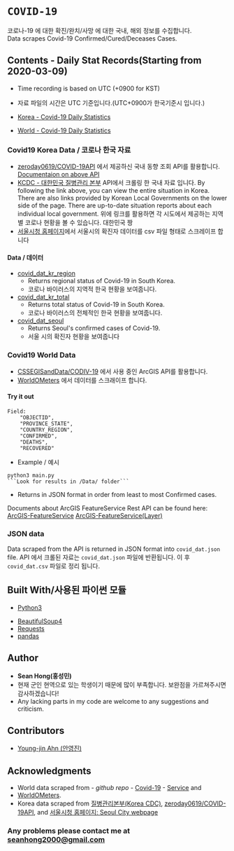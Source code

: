# `COVID-19`
코로나-19 에 대한 확진/완치/사망 에 대한 국내, 해외 정보를 수집합니다. <br />
Data scrapes Covid-19 Confirmed/Cured/Deceases Cases.

## Contents - Daily Stat Records(Starting from 2020-03-09)

* Time recording is based on UTC (+0900 for KST)
* 자료 파일의 시간은 UTC 기준입니다.(UTC+0900가 한국기준시 입니다.)

* [Korea - Covid-19 Daily Statistics](https://github.com/KKodiac/Covid19-Scraper/blob/master/Covid-19/Data/Korea)

* [World - Covid-19 Daily Statistics](https://github.com/KKodiac/Covid19-Scraper/blob/master/Covid-19/Data/World)

### Covid19 Korea Data / 코로나 한국 자료 

* [zeroday0619/COVID-19API](https://github.com/zeroday0619/COVID-19API/) 에서 제공하신 국내 동향 조회 API를 활용합니다.
  [Documentaion on above API](https://ncov.zeroday0619.kr/redoc/)
* [KCDC - 대한민국 질병관리 본부](http://ncov.mohw.go.kr/bdBoardList_Real.do?) API에서 크롤링 한 국내 자료 입니다.
 By following the link above, you can view the entire situation in Korea. There are also links provided by Korean Local Governments on the lower side of the page.
  There are up-to-date situation reports about each individual local government. 
 위에 링크를 활용하면 각 시도에서 제공하는 지역별 코로나 현황을 볼 수 있습니다. 대한민국 짱 
* [서울시청 홈페이지](http://www.seoul.go.kr/coronaV/coronaStatus.do)에서 서울시의 확진자 데이터를 csv 파일 형태로 스크레이프 합니다
#### Data / 데이터

* [covid_dat_kr_region](./Data/Korea/covid_dat_kr_region.csv) 
  * Returns regional status of Covid-19 in South Korea.
  * 코로나 바이러스의 지역적 한국 현황을 보여줍니다.
* [covid_dat_kr_total](./Data/Korea/covid_dat_kr_total.csv) 
  * Returns total status of Covid-19 in South Korea.
  * 코로나 바이러스의 전체적인 한국 현황을 보여줍니다.
* [covid_dat_seoul](./Data/Korea/covid_dat_seoul.csv) 
  * Returns Seoul's confirmed cases of Covid-19.
  * 서울 시의 확진자 현황을 보여줍니다

### Covid19 World Data

* [CSSEGISandData/CODIV-19](https://github.com/CSSEGISandData/COVID-19) 에서 사용 중인 ArcGIS API를 활용합니다. 
* [WorldOMeters](https://www.worldometers.info/coronavirus/#countries) 에서 데이터를 스크래이프 합니다.

#### Try it out
```
Field: 
    "OBJECTID",
    "PROVINCE_STATE",
    "COUNTRY_REGION",
    "CONFIRMED",
    "DEATHS",
    "RECOVERED"
```

* Example / 예시
```
python3 main.py
​```Look for results in /Data/ folder```
```

* Returns in JSON format in order from least to most Confirmed cases.

Documents about ArcGIS FeatureService Rest API can be found here:<br />
[ArcGIS-FeatureService](https://developers.arcgis.com/rest/services-reference/feature-service.htm)
[ArcGIS-FeatureService(Layer)](https://developers.arcgis.com/rest/services-reference/query-feature-service-layer-.htm)


### JSON data

 Data scraped from the API is returned in JSON format into `covid_dat.json` file.
 API 에서 크롤된 자료는 `covid_dat.json` 파일에 반환됩니다.
 이 후 `covid_dat.csv` 파일로 정리 됩니다.
## Built With/사용된 파이썬 모듈

* [Python3](https://www.python.org/doc)
- [BeautifulSoup4](https://www.crummy.com/software/BeautifulSoup/bs4/doc/) 
- [Requests](https://requests.readthedocs.io/en/master/)
- [pandas](https://pandas.pydata.org/pandas-docs/stable/reference/frame.html)

## Author


* **Sean Hong(홍성민)** 
* 현재 군인 현역으로 있는 학생이기 때문에 많이 부족합니다. 보완점을 가르쳐주시면 감사하겠습니다!
* Any lacking parts in my code are welcome to any suggestions and criticism.

## Contributors

- [Young-jin Ahn (안영진)](https://github.com/snoop2head)

## Acknowledgments


* World data scraped from - *github repo* - [Covid-19](https://github.com/CSSEGISandData/COVID-19) - [Service](https://services1.arcgis.com/0MSEUqKaxRlEPj5g/arcgis/rest/services/ncov_cases/FeatureServer)
and 
* [WorldOMeters](https://www.worldometers.info/coronavirus/#countries).
* Korea data scraped from [질병관리본부(Korea CDC)](http://ncov.mohw.go.kr/index_main.jsp),  [zeroday0619/COVID-19API](https://github.com/zeroday0619/COVID-19API/), and [서울시청 홈페이지: Seoul City webpage](http://www.seoul.go.kr/coronaV/coronaStatus.do)

### Any problems please contact me at [seanhong2000@gmail.com](seanhong2000@gmail.com)

